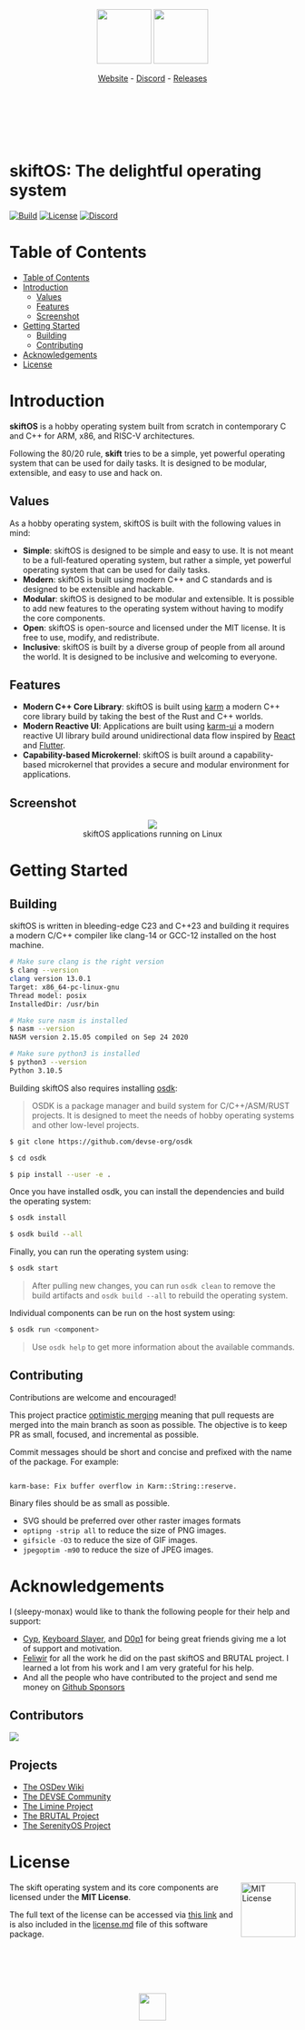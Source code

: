 <br/>
<br/>
<br/>
<br/>
<br/>

<p align="center">
  <img src="doc/logo-light.svg#gh-light-mode-only" height="96" />
  <img src="doc/logo-dark.svg#gh-dark-mode-only" height="96" />
</p>

<p align="center">
  <a href="https://skiftos.org/">Website</a> -
  <a href="http://discord.skiftos.org">Discord</a> -
  <a href="https://github.com/skiftOS/skift/releases">Releases</a>
</p>

<br/>
<br/>
<br/>
<br/>
<br/>

# **skiftOS**: The delightful operating system

[![Build](https://github.com/skift-org/skift/actions/workflows/build.yml/badge.svg?branch=main)](https://github.com/skift-org/skift/actions/workflows/build.yml)
[![License](https://img.shields.io/github/license/skift-org/skift)](https://opensource.org/licenses/MIT)
[![Discord](https://img.shields.io/discord/555284858180730888?label=discord)](http://discord.skiftos.org)

# Table of Contents

- [Table of Contents](#table-of-contents)
- [Introduction](#introduction)
  - [Values](#values)
  - [Features](#features)
  - [Screenshot](#screenshot)
- [Getting Started](#getting-started)
  - [Building](#building)
  - [Contributing](#contributing)
- [Acknowledgements](#acknowledgements)
- [License](#license)

# Introduction

**skiftOS** is a hobby operating system built from scratch in contemporary C and C++ for ARM, x86, and RISC-V architectures.

Following the 80/20 rule, **skift** tries to be a simple, yet powerful operating system that can be used for daily tasks. It is designed to be modular, extensible, and easy to use and hack on.

## Values

As a hobby operating system, skiftOS is built with the following values in mind:

- **Simple**: skiftOS is designed to be simple and easy to use. It is not meant to be a full-featured operating system, but rather a simple, yet powerful operating system that can be used for daily tasks.
- **Modern**: skiftOS is built using modern C++ and C standards and is designed to be extensible and hackable.
- **Modular**: skiftOS is designed to be modular and extensible. It is possible to add new features to the operating system without having to modify the core components.
- **Open**: skiftOS is open-source and licensed under the MIT license. It is free to use, modify, and redistribute.
- **Inclusive**: skiftOS is built by a diverse group of people from all around the world. It is designed to be inclusive and welcoming to everyone.

## Features

- **Modern C++ Core Library**: skiftOS is built using [karm](src/libs/) a modern C++ core library build by taking the best of the Rust and C++ worlds.
- **Modern Reactive UI**: Applications are built using [karm-ui](src/libs/karm-ui) a modern reactive UI library build around unidirectional data flow inspired by [React](https://reactjs.org/) and [Flutter](https://flutter.dev/).
- **Capability-based Microkernel**: skiftOS is built around a capability-based microkernel that provides a secure and modular environment for applications.

## Screenshot

<p align="center">
<img src="doc/screenshots/2022-09-07.png" />
<br>
skiftOS applications running on Linux
</p>

# Getting Started

## Building

skiftOS is written in bleeding-edge C23 and C++23 and building it requires a modern C/C++ compiler like clang-14 or GCC-12 installed on the host machine.

```sh
# Make sure clang is the right version
$ clang --version
clang version 13.0.1
Target: x86_64-pc-linux-gnu
Thread model: posix
InstalledDir: /usr/bin

# Make sure nasm is installed
$ nasm --version
NASM version 2.15.05 compiled on Sep 24 2020

# Make sure python3 is installed
$ python3 --version
Python 3.10.5
```

Building skiftOS also requires installing [osdk](https://github.com/devse-org/osdk):

> OSDK is a package manager and build system for C/C++/ASM/RUST projects. It is designed to meet the needs of hobby operating systems and other low-level projects.

```sh
$ git clone https://github.com/devse-org/osdk

$ cd osdk

$ pip install --user -e .
```

Once you have installed osdk, you can install the dependencies and build the operating system:

```sh
$ osdk install

$ osdk build --all
```

Finally, you can run the operating system using:

```sh
$ osdk start
```

> After pulling new changes, you can run `osdk clean` to remove the build artifacts and `osdk build --all` to rebuild the operating system.

Individual components can be run on the host system using:

```sh
$ osdk run <component>
```

> Use `osdk help` to get more information about the available commands.

## Contributing

Contributions are welcome and encouraged!

This project practice [optimistic merging](http://hintjens.com/blog:106) meaning that pull requests are merged into the main branch as soon as possible. The objective is to keep PR as small, focused, and incremental as possible.

Commit messages should be short and concise and prefixed with the name of the package. For example:

```

karm-base: Fix buffer overflow in Karm::String::reserve.

```

Binary files should be as small as possible.

- SVG should be preferred over other raster images formats
- `optipng -strip all` to reduce the size of PNG images.
- `gifsicle -O3` to reduce the size of GIF images.
- `jpegoptim -m90` to reduce the size of JPEG images.

# Acknowledgements

I (sleepy-monax) would like to thank the following people for their help and support:
 - [Cyp](https://cyp.sh), [Keyboard Slayer](https://github.com/keyboard-slayer), and [D0p1](https://github.com/d0p1s4m4) for being great friends giving me a lot of support and motivation.
 - [Feliwir](https://github.com/feliwir) for all the work he did on the past skiftOS and BRUTAL project. I learned a lot from his work and I am very grateful for his help.
 - And all the people who have contributed to the project and send me money on [Github Sponsors](https://github.com/sponsors/sleepy-monax)

## Contributors

<a href="https://github.com/skiftOS/skift/graphs/contributors">
  <img src="https://contributors-img.web.app/image?repo=skiftOS/skift" />
</a>

## Projects

- [The OSDev Wiki](https://wiki.osdev.org/Main_Page)
- [The DEVSE Community](https://devse.wiki)
- [The Limine Project](https://limine-bootloader.org/)
- [The BRUTAL Project](https://brutal.smnx.sh)
- [The SerenityOS Project](https://serenityos.org/)

# License

<a href="https://opensource.org/licenses/MIT">
  <img align="right" height="96" alt="MIT License" src="doc/mit.svg" />
</a>

The skift operating system and its core components are licensed under the **MIT License**.

The full text of the license can be accessed via [this link](https://opensource.org/licenses/MIT) and is also included in the [license.md](license.md) file of this software package.

<br>
<br>
<br>
<br>
<p align="center">
  <img width="48" src="https://brutal.smnx.sh/scafold/glider.svg" />
</p>
<br>
<br>
<br>
<br>
